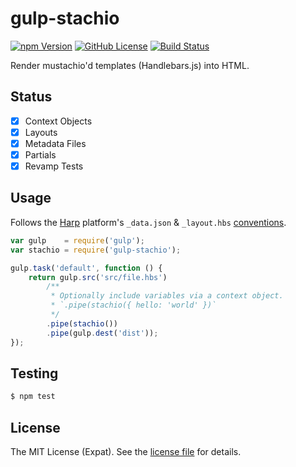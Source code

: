 gulp-stachio
============
[![npm Version][NPM VERSION BADGE]][NPM PAGE]
[![GitHub License][LICENSE BADGE]][LICENSE PAGE]
[![Build Status][BUILD BADGE]][BUILD PAGE]

Render mustachio'd templates (Handlebars.js) into HTML.

Status
------
- [x] Context Objects
- [x] Layouts
- [x] Metadata Files
- [x] Partials
- [x] Revamp Tests

Usage
-----
Follows the [Harp](http://harpjs.com) platform's `_data.json` & `_layout.hbs` [conventions](http://harpjs.com/docs/development/rules).

```js
var gulp    = require('gulp');
var stachio = require('gulp-stachio');

gulp.task('default', function () {
    return gulp.src('src/file.hbs')
        /**
         * Optionally include variables via a context object.
         * `.pipe(stachio({ hello: 'world' })`
         */
        .pipe(stachio())
        .pipe(gulp.dest('dist'));
});
```

Testing
-------
```sh
$ npm test
```

License
-------
The MIT License (Expat). See the [license file](LICENSE) for details.

[BUILD BADGE]: https://img.shields.io/travis/jbenner-radham/gulp-stachio.svg?style=flat-square
[BUILD PAGE]: https://travis-ci.org/jbenner-radham/gulp-stachio
[LICENSE BADGE]: https://img.shields.io/badge/license-MIT%20License-blue.svg?style=flat-square
[LICENSE PAGE]: https://github.com/jbenner-radham/gulp-stachio/blob/master/LICENSE
[NPM PAGE]: https://www.npmjs.com/package/gulp-stachio
[NPM VERSION BADGE]: https://img.shields.io/npm/v/gulp-stachio.svg?style=flat-square

